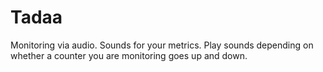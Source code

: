 # Tadaa #

Monitoring via audio. 
Sounds for your metrics.
Play sounds depending on whether a counter you are monitoring goes up and down.
